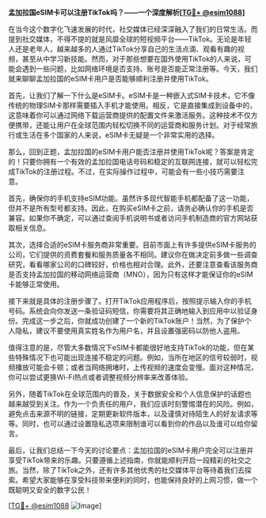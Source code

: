 **孟加拉国eSIM卡可以注册TikTok吗？——一个深度解析[[TG💪+ @esim1088](https://t.me/s/esim1088)]**

在当今这个数字化飞速发展的时代，社交媒体已经深深融入了我们的日常生活。而提到社交媒体，不得不提的就是风靡全球的短视频平台——TikTok。无论是年轻人还是老年人，越来越多的人通过TikTok分享自己的生活点滴、观看有趣的视频，甚至从中学习新技能。然而，对于那些想要在国外使用TikTok的人来说，可能会遇到一些问题，比如网络环境是否支持、账号是否能正常注册等。今天，我们就来聊聊孟加拉国的eSIM卡用户是否能够顺利注册并使用TikTok。

首先，让我们了解一下什么是eSIM卡。eSIM卡是一种嵌入式SIM卡技术，它不像传统的物理SIM卡那样需要插入手机才能使用。相反，它是直接集成到设备中的，这意味着你可以通过网络下载运营商提供的配置文件来激活服务。这种技术不仅方便携带，还能让用户在全球范围内轻松切换不同的运营商和服务计划。对于经常旅行或生活在多个国家的人来说，eSIM卡无疑是一个非常实用的选择。

那么，回到正题，孟加拉国的eSIM卡用户能否注册并使用TikTok呢？答案是肯定的！只要你拥有一个有效的孟加拉国电话号码和稳定的互联网连接，就可以轻松完成TikTok的注册过程。不过，在实际操作过程中，可能会有一些小技巧需要注意。

首先，确保你的手机支持eSIM功能。虽然许多现代智能手机都配备了这一功能，但并不是所有型号都支持。因此，在购买eSIM卡之前，请务必确认你的手机是否兼容。如果你不确定，可以通过查阅手机说明书或者访问手机制造商的官方网站获取相关信息。

其次，选择合适的eSIM卡服务商非常重要。目前市面上有许多提供eSIM卡服务的公司，它们提供的资费套餐和服务质量各不相同。建议你在做决定前多做一些调查研究，看看哪家公司的口碑较好，价格也相对合理。此外，还要注意查看该服务商是否支持孟加拉国的移动网络运营商（MNO），因为只有这样才能保证你的eSIM卡能够正常使用。

接下来就是具体的注册步骤了。打开TikTok应用程序后，按照提示输入你的手机号码。系统会向你发送一条验证码短信，你需要将其正确地输入到应用中以验证身份。完成这一步之后，你就成功创建了一个新的TikTok账户！当然，为了保护个人隐私，建议不要使用真实姓名作为用户名，并且设置强密码以防他人盗用。

值得注意的是，尽管大多数情况下eSIM卡都能很好地支持TikTok的功能，但在某些特殊情况下也可能出现连接不稳定的问题。例如，当所在地区的信号较弱时，视频播放可能会卡顿；或者当网络拥堵时，上传视频的速度会变慢。面对这种情况，你可以尝试更换Wi-Fi热点或者调整视频分辨率来改善体验。

另外，随着TikTok在全球范围内的普及，关于数据安全和个人信息保护的话题也越来越受到关注。作为一个负责任的用户，我们应该时刻警惕潜在的风险。例如，避免点击来源不明的链接，定期更新软件版本，以及谨慎对待陌生人的好友请求等等。同时，也可以通过设置隐私选项来限制谁可以看到你的作品以及谁可以给你留言。

最后，让我们总结一下今天的讨论要点：孟加拉国的eSIM卡用户完全可以注册并享受TikTok带来的乐趣。只要遵循上述指南，你就能顺利开启一段精彩的社交之旅。当然，除了TikTok之外，还有许多其他优秀的社交媒体平台等待着我们去探索。希望大家能够在享受科技带来便利的同时，也能保持良好的上网习惯，做一个既聪明又安全的数字公民！

[[TG💪+ @esim1088](https://t.me/s/esim1088) ![Image](https://i.postimg.cc/4NQfJmqS/Snipaste-2025-05-13-00-14-12.png)]